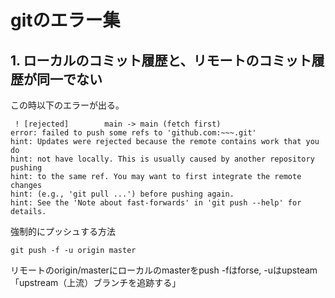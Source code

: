 # gitのエラー集
## 1. ローカルのコミット履歴と、リモートのコミット履歴が同一でない
この時以下のエラーが出る。
```
 ! [rejected]        main -> main (fetch first)
error: failed to push some refs to 'github.com:~~~.git'
hint: Updates were rejected because the remote contains work that you do
hint: not have locally. This is usually caused by another repository pushing
hint: to the same ref. You may want to first integrate the remote changes
hint: (e.g., 'git pull ...') before pushing again.
hint: See the 'Note about fast-forwards' in 'git push --help' for details.

```

強制的にプッシュする方法
```
git push -f -u origin master
```
リモートのorigin/masterにローカルのmasterをpush -fはforse, -uはupsteam「upstream（上流）ブランチを追跡する」

